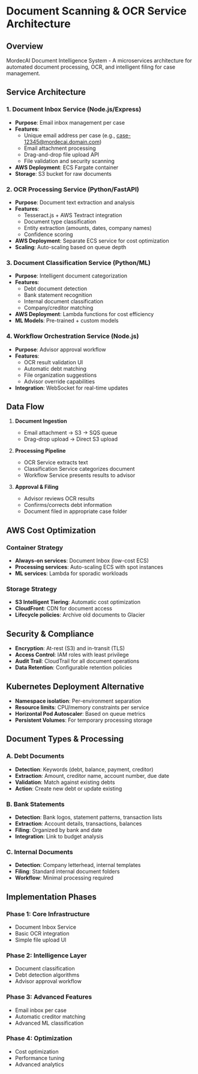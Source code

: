 # Document Scanning & OCR Service Architecture

## Overview
MordecAI Document Intelligence System - A microservices architecture for automated document processing, OCR, and intelligent filing for case management.

## Service Architecture

### 1. Document Inbox Service (Node.js/Express)
- **Purpose**: Email inbox management per case
- **Features**:
  - Unique email address per case (e.g., case-12345@mordecai.domain.com)
  - Email attachment processing
  - Drag-and-drop file upload API
  - File validation and security scanning
- **AWS Deployment**: ECS Fargate container
- **Storage**: S3 bucket for raw documents

### 2. OCR Processing Service (Python/FastAPI)
- **Purpose**: Document text extraction and analysis
- **Features**:
  - Tesseract.js + AWS Textract integration
  - Document type classification
  - Entity extraction (amounts, dates, company names)
  - Confidence scoring
- **AWS Deployment**: Separate ECS service for cost optimization
- **Scaling**: Auto-scaling based on queue depth

### 3. Document Classification Service (Python/ML)
- **Purpose**: Intelligent document categorization
- **Features**:
  - Debt document detection
  - Bank statement recognition
  - Internal document classification
  - Company/creditor matching
- **AWS Deployment**: Lambda functions for cost efficiency
- **ML Models**: Pre-trained + custom models

### 4. Workflow Orchestration Service (Node.js)
- **Purpose**: Advisor approval workflow
- **Features**:
  - OCR result validation UI
  - Automatic debt matching
  - File organization suggestions
  - Advisor override capabilities
- **Integration**: WebSocket for real-time updates

## Data Flow

1. **Document Ingestion**
   - Email attachment → S3 → SQS queue
   - Drag-drop upload → Direct S3 upload
   
2. **Processing Pipeline**
   - OCR Service extracts text
   - Classification Service categorizes document
   - Workflow Service presents results to advisor
   
3. **Approval & Filing**
   - Advisor reviews OCR results
   - Confirms/corrects debt information
   - Document filed in appropriate case folder

## AWS Cost Optimization

### Container Strategy
- **Always-on services**: Document Inbox (low-cost ECS)
- **Processing services**: Auto-scaling ECS with spot instances
- **ML services**: Lambda for sporadic workloads

### Storage Strategy
- **S3 Intelligent Tiering**: Automatic cost optimization
- **CloudFront**: CDN for document access
- **Lifecycle policies**: Archive old documents to Glacier

## Security & Compliance
- **Encryption**: At-rest (S3) and in-transit (TLS)
- **Access Control**: IAM roles with least privilege
- **Audit Trail**: CloudTrail for all document operations
- **Data Retention**: Configurable retention policies

## Kubernetes Deployment Alternative
- **Namespace isolation**: Per-environment separation
- **Resource limits**: CPU/memory constraints per service
- **Horizontal Pod Autoscaler**: Based on queue metrics
- **Persistent Volumes**: For temporary processing storage

## Document Types & Processing

### A. Debt Documents
- **Detection**: Keywords (debt, balance, payment, creditor)
- **Extraction**: Amount, creditor name, account number, due date
- **Validation**: Match against existing debts
- **Action**: Create new debt or update existing

### B. Bank Statements
- **Detection**: Bank logos, statement patterns, transaction lists
- **Extraction**: Account details, transactions, balances
- **Filing**: Organized by bank and date
- **Integration**: Link to budget analysis

### C. Internal Documents
- **Detection**: Company letterhead, internal templates
- **Filing**: Standard internal document folders
- **Workflow**: Minimal processing required

## Implementation Phases

### Phase 1: Core Infrastructure
- Document Inbox Service
- Basic OCR integration
- Simple file upload UI

### Phase 2: Intelligence Layer
- Document classification
- Debt detection algorithms
- Advisor approval workflow

### Phase 3: Advanced Features
- Email inbox per case
- Automatic creditor matching
- Advanced ML classification

### Phase 4: Optimization
- Cost optimization
- Performance tuning
- Advanced analytics
